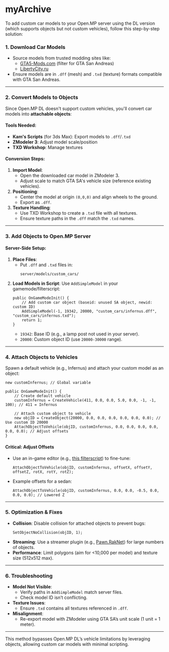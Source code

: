 # myArchive

To add custom car models to your Open.MP server using the DL version (which supports objects but not custom vehicles), follow this step-by-step solution:

### 1. **Download Car Models**
   - Source models from trusted modding sites like:
     - [GTA5-Mods.com](https://www.gta5-mods.com/vehicles) (filter for GTA San Andreas)
     - [LibertyCity.ru](https://www.libertycity.ru/)
   - Ensure models are in `.dff` (mesh) and `.txd` (texture) formats compatible with GTA San Andreas.

---

### 2. **Convert Models to Objects**
   Since Open.MP DL doesn't support custom vehicles, you'll convert car models into **attachable objects**:

   #### Tools Needed:
   - **Kam's Scripts** (for 3ds Max): Export models to `.dff`/`.txd`
   - **ZModeler 3**: Adjust model scale/position
   - **TXD Workshop**: Manage textures

   #### Conversion Steps:
   1. **Import Model**:
      - Open the downloaded car model in ZModeler 3.
      - Adjust scale to match GTA SA's vehicle size (reference existing vehicles).
   2. **Positioning**:
      - Center the model at origin `(0,0,0)` and align wheels to the ground.
      - Export as `.dff`.
   3. **Texture Handling**:
      - Use TXD Workshop to create a `.txd` file with all textures.
      - Ensure texture paths in the `.dff` match the `.txd` names.

---

### 3. **Add Objects to Open.MP Server**
   #### Server-Side Setup:
   1. **Place Files**:
      - Put `.dff` and `.txd` files in:
        ```
        server/models/custom_cars/
        ```
   2. **Load Models in Script**:
      Use `AddSimpleModel` in your gamemode/filterscript:
      ```pawn
      public OnGameModeInit() {
          // Add custom car object (baseid: unused SA object, newid: custom ID)
          AddSimpleModel(-1, 19342, 20000, "custom_cars/infernus.dff", "custom_cars/infernus.txd");
          return 1;
      }
      ```
      - `19342`: Base ID (e.g., a lamp post not used in your server).
      - `20000`: Custom object ID (use `20000-30000` range).

---

### 4. **Attach Objects to Vehicles**
   Spawn a default vehicle (e.g., Infernus) and attach your custom model as an object:

   ```pawn
   new customInfernus; // Global variable

   public OnGameModeInit() {
       // Create default vehicle
       customInfernus = CreateVehicle(411, 0.0, 0.0, 5.0, 0.0, -1, -1, 100); // 411 = Infernus

       // Attach custom object to vehicle
       new objID = CreateObject(20000, 0.0, 0.0, 0.0, 0.0, 0.0, 0.0); // Use custom ID 20000
       AttachObjectToVehicle(objID, customInfernus, 0.0, 0.0, 0.0, 0.0, 0.0, 0.0); // Adjust offsets
   }
   ```

   #### **Critical: Adjust Offsets**
   - Use an in-game editor (e.g., [this filterscript](https://github.com/Open-GTO/Attach-Editor)) to fine-tune:
     ```pawn
     AttachObjectToVehicle(objID, customInfernus, offsetX, offsetY, offsetZ, rotX, rotY, rotZ);
     ```
   - Example offsets for a sedan:
     ```pawn
     AttachObjectToVehicle(objID, customInfernus, 0.0, 0.0, -0.5, 0.0, 0.0, 0.0); // Lowered Z
     ```

---

### 5. **Optimization & Fixes**
   - **Collision**: Disable collision for attached objects to prevent bugs:
     ```pawn
     SetObjectNoCollision(objID, 1);
     ```
   - **Streaming**: Use a streamer plugin (e.g., [Pawn.RakNet](https://github.com/katursis/Pawn.RakNet)) for large numbers of objects.
   - **Performance**: Limit polygons (aim for <10,000 per model) and texture size (512x512 max).

---

### 6. **Troubleshooting**
   - **Model Not Visible**:
     - Verify paths in `AddSimpleModel` match server files.
     - Check model ID isn’t conflicting.
   - **Texture Issues**:
     - Ensure `.txd` contains all textures referenced in `.dff`.
   - **Misalignment**:
     - Re-export model with ZModeler using GTA SA’s unit scale (1 unit = 1 meter).

---

This method bypasses Open.MP DL’s vehicle limitations by leveraging objects, allowing custom car models with minimal scripting.
